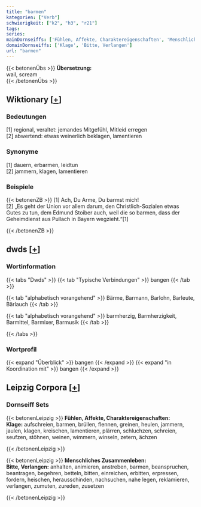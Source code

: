 ```yaml
---
title: "barmen"
kategorien: ["Verb"]
schwierigkeit: ["k2", "h3", "r21"]
tags:
series:
mainDornseiffs: ['Fühlen, Affekte, Charaktereigenschaften', 'Menschliches Zusammenleben']
domainDornseiffs: ['Klage', 'Bitte, Verlangen']
url: "barmen"
---
```


{{< betonenÜbs >}}
**Übersetzung:**  
wail, scream  
{{< /betonenÜbs >}}

## Wiktionary [[+](https://de.wiktionary.org/wiki/barmen)]

### Bedeutungen
[1] regional, veraltet: jemandes Mitgefühl, Mitleid erregen  
[2] abwertend: etwas weinerlich beklagen, lamentieren  

### Synonyme
[1] dauern, erbarmen, leidtun  
[2] jammern, klagen, lamentieren  

### Beispiele
{{< betonenZB >}}
[1] Ach, Du Arme, Du barmst mich!  
[2] „Es geht der Union vor allem darum, den Christlich-Sozialen etwas Gutes zu tun, dem Edmund Stoiber auch, weil die so barmen, dass der Geheimdienst aus Pullach in Bayern wegzieht.“[1]  

{{< /betonenZB >}}


## dwds [[+](https://www.dwds.de/wb/barmen)]

### Wortinformation
{{< tabs "Dwds" >}}
{{< tab "Typische Verbindungen" >}}
bangen
{{< /tab >}}

{{< tab "alphabetisch vorangehend" >}}
Bärme, Barmann, Barlohn, Barleute, Bärlauch
{{< /tab >}}

{{< tab "alphabetisch vorangehend" >}}
barmherzig, Barmherzigkeit, Barmittel, Barmixer, Barmusik
{{< /tab >}}

{{< /tabs >}}

### Wortprofil
{{< expand "Überblick" >}} bangen {{< /expand >}}
{{< expand "in Koordination mit" >}} bangen {{< /expand >}}

## Leipzig Corpora [[+](https://corpora.uni-leipzig.de/en/res?word=barmen&corpusId=deu_newscrawl-public_2018)]

### Dornseiff Sets
{{< betonenLeipzig >}}
**Fühlen, Affekte, Charaktereigenschaften:**  
**Klage:** aufschreien, barmen, brüllen, flennen, greinen, heulen, jammern, jaulen, klagen, kreischen, lamentieren, plärren, schluchzen, schreien, seufzen, stöhnen, weinen, wimmern, winseln, zetern, ächzen  

{{< /betonenLeipzig >}}


{{< betonenLeipzig >}}
**Menschliches Zusammenleben:**  
**Bitte, Verlangen:** anhalten, animieren, anstreben, barmen, beanspruchen, beantragen, begehren, betteln, bitten, einreichen, erbitten, erpressen, fordern, heischen, herausschinden, nachsuchen, nahe legen, reklamieren, verlangen, zumuten, zureden, zusetzen  

{{< /betonenLeipzig >}}
